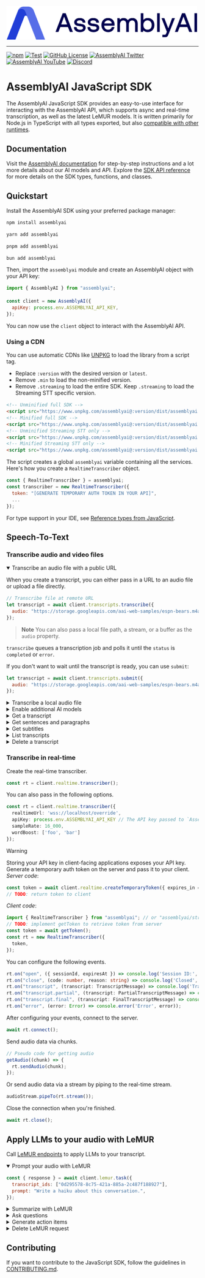 <img src="https://github.com/AssemblyAI/assemblyai-node-sdk/blob/main/assemblyai.png?raw=true" width="500"/>

---

[![npm](https://img.shields.io/npm/v/assemblyai)](https://www.npmjs.com/package/assemblyai)
[![Test](https://github.com/AssemblyAI/assemblyai-node-sdk/actions/workflows/test.yml/badge.svg)](https://github.com/AssemblyAI/assemblyai-node-sdk/actions/workflows/test.yml)
[![GitHub License](https://img.shields.io/github/license/AssemblyAI/assemblyai-node-sdk)](https://github.com/AssemblyAI/assemblyai-node-sdk/blob/main/LICENSE)
[![AssemblyAI Twitter](https://img.shields.io/twitter/follow/AssemblyAI?label=%40AssemblyAI&style=social)](https://twitter.com/AssemblyAI)
[![AssemblyAI YouTube](https://img.shields.io/youtube/channel/subscribers/UCtatfZMf-8EkIwASXM4ts0A)](https://www.youtube.com/@AssemblyAI)
[![Discord](https://img.shields.io/discord/875120158014853141?logo=discord&label=Discord&link=https%3A%2F%2Fdiscord.com%2Fchannels%2F875120158014853141&style=social)
](https://assemblyai.com/discord)

# AssemblyAI JavaScript SDK

The AssemblyAI JavaScript SDK provides an easy-to-use interface for interacting with the AssemblyAI API,
which supports async and real-time transcription, as well as the latest LeMUR models.
It is written primarily for Node.js in TypeScript with all types exported, but also [compatible with other runtimes](./docs/compat.md).

## Documentation

Visit the [AssemblyAI documentation](https://www.assemblyai.com/docs) for step-by-step instructions and a lot more details about our AI models and API.
Explore the [SDK API reference](https://assemblyai.github.io/assemblyai-node-sdk/) for more details on the SDK types, functions, and classes.

## Quickstart

Install the AssemblyAI SDK using your preferred package manager:

```bash
npm install assemblyai
```

```bash
yarn add assemblyai
```

```bash
pnpm add assemblyai
```

```bash
bun add assemblyai
```

Then, import the `assemblyai` module and create an AssemblyAI object with your API key:

```js
import { AssemblyAI } from "assemblyai";

const client = new AssemblyAI({
  apiKey: process.env.ASSEMBLYAI_API_KEY,
});
```

You can now use the `client` object to interact with the AssemblyAI API.

### Using a CDN

You can use automatic CDNs like [UNPKG](https://unpkg.com/) to load the library from a script tag.

- Replace `:version` with the desired version or `latest`.
- Remove `.min` to load the non-minified version.
- Remove `.streaming` to load the entire SDK. Keep `.streaming` to load the Streaming STT specific version.

```html
<!-- Unminified full SDK -->
<script src="https://www.unpkg.com/assemblyai@:version/dist/assemblyai.umd.js"></script>
<!-- Minified full SDK -->
<script src="https://www.unpkg.com/assemblyai@:version/dist/assemblyai.umd.min.js"></script>
<!-- Unminified Streaming STT only -->
<script src="https://www.unpkg.com/assemblyai@:version/dist/assemblyai.streaming.umd.js"></script>
<!-- Minified Streaming STT only -->
<script src="https://www.unpkg.com/assemblyai@:version/dist/assemblyai.streaming.umd.min.js"></script>
```

The script creates a global `assemblyai` variable containing all the services.
Here's how you create a `RealtimeTranscriber` object.

```js
const { RealtimeTranscriber } = assemblyai;
const transcriber = new RealtimeTranscriber({
  token: "[GENERATE TEMPORARY AUTH TOKEN IN YOUR API]",
  ...
});
```

For type support in your IDE, see [Reference types from JavaScript](./docs/reference-types-from-js.md).

## Speech-To-Text

### Transcribe audio and video files

<details open>
  <summary>Transcribe an audio file with a public URL</summary>

When you create a transcript, you can either pass in a URL to an audio file or upload a file directly.

```js
// Transcribe file at remote URL
let transcript = await client.transcripts.transcribe({
  audio: "https://storage.googleapis.com/aai-web-samples/espn-bears.m4a",
});
```

> **Note**
> You can also pass a local file path, a stream, or a buffer as the `audio` property.

`transcribe` queues a transcription job and polls it until the `status` is `completed` or `error`.

If you don't want to wait until the transcript is ready, you can use `submit`:

```js
let transcript = await client.transcripts.submit({
  audio: "https://storage.googleapis.com/aai-web-samples/espn-bears.m4a",
});
```

</details>

<details>
  <summary>Transcribe a local audio file</summary>

When you create a transcript, you can either pass in a URL to an audio file or upload a file directly.

```js
// Upload a file via local path and transcribe
let transcript = await client.transcripts.transcribe({
  audio: "./news.mp4",
});
```

> **Note:**
> You can also pass a file URL, a stream, or a buffer as the `audio` property.

`transcribe` queues a transcription job and polls it until the `status` is `completed` or `error`.

If you don't want to wait until the transcript is ready, you can use `submit`:

```js
let transcript = await client.transcripts.submit({
  audio: "./news.mp4",
});
```

</details>

<details>
  <summary>Enable additional AI models</summary>

You can extract even more insights from the audio by enabling any of our [AI models](https://www.assemblyai.com/docs/audio-intelligence) using _transcription options_.
For example, here's how to enable [Speaker diarization](https://www.assemblyai.com/docs/speech-to-text/speaker-diarization) model to detect who said what.

```js
let transcript = await client.transcripts.transcribe({
  audio: "https://storage.googleapis.com/aai-web-samples/espn-bears.m4a",
  speaker_labels: true,
});
for (let utterance of transcript.utterances) {
  console.log(`Speaker ${utterance.speaker}: ${utterance.text}`);
}
```

</details>

<details>
  <summary>Get a transcript</summary>

This will return the transcript object in its current state. If the transcript is still processing, the `status` field will be `queued` or `processing`. Once the transcript is complete, the `status` field will be `completed`.

```js
const transcript = await client.transcripts.get(transcript.id);
```

If you created a transcript using `.submit()`, you can still poll until the transcript `status` is `completed` or `error` using `.waitUntilReady()`:

```js
const transcript = await client.transcripts.waitUntilReady(transcript.id, {
  // How frequently the transcript is polled in ms. Defaults to 3000.
  pollingInterval: 1000,
  // How long to wait in ms until the "Polling timeout" error is thrown. Defaults to infinite (-1).
  pollingTimeout: 5000,
});
```

</details>
<details>
  <summary>Get sentences and paragraphs</summary>

```js
const sentences = await client.transcripts.sentences(transcript.id);
const paragraphs = await client.transcripts.paragraphs(transcript.id);
```

</details>

<details>
  <summary>Get subtitles</summary>

```js
const charsPerCaption = 32;
let srt = await client.transcripts.subtitles(transcript.id, "srt");
srt = await client.transcripts.subtitles(transcript.id, "srt", charsPerCaption);

let vtt = await client.transcripts.subtitles(transcript.id, "vtt");
vtt = await client.transcripts.subtitles(transcript.id, "vtt", charsPerCaption);
```

</details>
<details>
  <summary>List transcripts</summary>

This will return a page of transcripts you created.

```js
const page = await client.transcripts.list();
```

You can also paginate over all pages.

```typescript
let previousPageUrl: string | null = null;
do {
  const page = await client.transcripts.list(previousPageUrl);
  previousPageUrl = page.page_details.prev_url;
} while (previousPageUrl !== null);
```

> [!NOTE]
> To paginate over all pages, you need to use the `page.page_details.prev_url`
> because the transcripts are returned in descending order by creation date and time.
> The first page is are the most recent transcript, and each "previous" page are older transcripts.

</details>

<details>
<summary>Delete a transcript</summary>

```js
const res = await client.transcripts.delete(transcript.id);
```

</details>

### Transcribe in real-time

Create the real-time transcriber.

```typescript
const rt = client.realtime.transcriber();
```

You can also pass in the following options.

```typescript
const rt = client.realtime.transcriber({
  realtimeUrl: 'wss://localhost/override',
  apiKey: process.env.ASSEMBLYAI_API_KEY // The API key passed to `AssemblyAI` will be used by default,
  sampleRate: 16_000,
  wordBoost: ['foo', 'bar']
});
```

> [!WARNING]
> Storing your API key in client-facing applications exposes your API key.
> Generate a temporary auth token on the server and pass it to your client.
> _Server code_:
>
> ```typescript
> const token = await client.realtime.createTemporaryToken({ expires_in = 60 });
> // TODO: return token to client
> ```
>
> _Client code_:
>
> ```typescript
> import { RealtimeTranscriber } from "assemblyai"; // or "assemblyai/streaming"
> // TODO: implement getToken to retrieve token from server
> const token = await getToken();
> const rt = new RealtimeTranscriber({
>   token,
> });
> ```

You can configure the following events.

<!-- prettier-ignore -->
```typescript
rt.on("open", ({ sessionId, expiresAt }) => console.log('Session ID:', sessionId, 'Expires at:', expiresAt));
rt.on("close", (code: number, reason: string) => console.log('Closed', code, reason));
rt.on("transcript", (transcript: TranscriptMessage) => console.log('Transcript:', transcript));
rt.on("transcript.partial", (transcript: PartialTranscriptMessage) => console.log('Partial transcript:', transcript));
rt.on("transcript.final", (transcript: FinalTranscriptMessage) => console.log('Final transcript:', transcript));
rt.on("error", (error: Error) => console.error('Error', error));
```

After configuring your events, connect to the server.

```typescript
await rt.connect();
```

Send audio data via chunks.

```typescript
// Pseudo code for getting audio
getAudio((chunk) => {
  rt.sendAudio(chunk);
});
```

Or send audio data via a stream by piping to the real-time stream.

```typescript
audioStream.pipeTo(rt.stream());
```

Close the connection when you're finished.

```typescript
await rt.close();
```

## Apply LLMs to your audio with LeMUR

Call [LeMUR endpoints](https://www.assemblyai.com/docs/api-reference/lemur) to apply LLMs to your transcript.

<details open>
<summary>Prompt your audio with LeMUR</summary>

```js
const { response } = await client.lemur.task({
  transcript_ids: ["0d295578-8c75-421a-885a-2c487f188927"],
  prompt: "Write a haiku about this conversation.",
});
```

</details>

<details>
<summary>Summarize with LeMUR</summary>

```js
const { response } = await client.lemur.summary({
  transcript_ids: ["0d295578-8c75-421a-885a-2c487f188927"],
  answer_format: "one sentence",
  context: {
    speakers: ["Alex", "Bob"],
  },
});
```

</details>

<details>
<summary>Ask questions</summary>

```js
const { response } = await client.lemur.questionAnswer({
  transcript_ids: ["0d295578-8c75-421a-885a-2c487f188927"],
  questions: [
    {
      question: "What are they discussing?",
      answer_format: "text",
    },
  ],
});
```

</details>
<details>
<summary>Generate action items</summary>

```js
const { response } = await client.lemur.actionItems({
  transcript_ids: ["0d295578-8c75-421a-885a-2c487f188927"],
});
```

</details>
<details>
<summary>Delete LeMUR request</summary>

```js
const response = await client.lemur.purgeRequestData(lemurResponse.request_id);
```

</details>

## Contributing

If you want to contribute to the JavaScript SDK, follow the guidelines in [CONTRIBUTING.md](./CONTRIBUTING.md).
